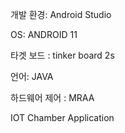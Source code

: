 개발 환경: Android Studio

OS: ANDROID 11

타겟 보드 : tinker board 2s

언어: JAVA

하드웨어 제어 : MRAA 

IOT Chamber Application


